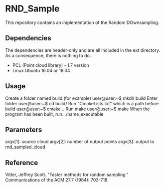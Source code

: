 # RND_Sample #

This repository contains an implementation of the Random DOwnsampling. 

## Dependencies ##

The dependencies are header-only and are all included in the ext directory. As a consequence, there is nothing to do.

* PCL (Point cloud library) - 1.7 version
* Linux Ubuntu 16.04 or 18.04

## Usage ##

Create a folder named build (for example)
user@user:~$ mkdir build
Enter folder
user@user:~$ cd build/
Run "CmakeLists.txt" which is a path before build
user@user:~$ cmake ..
Run make
user@user:~$ make
When the program has been built, run: 
./name_executable

## Parameters ##
argv[1]: source cloud
argv[2]: number of output points
argv[3]: output to rnd_sampled_cloud

## Reference ##

Vitter, Jeffrey Scott. "Faster methods for random sampling." Communications of the ACM 27.7 (1984): 703-718.
